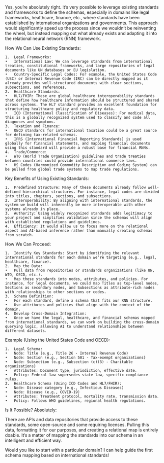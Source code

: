 Yes, you’re absolutely right. It’s very possible to leverage existing standards and frameworks to define the schemas, especially in domains like legal frameworks, healthcare, finance, etc., where standards have been established by international organizations and governments. This approach would significantly speed up the process since we wouldn’t be reinventing the wheel, but instead mapping out what already exists and adapting it into the relational neural network (RNN) framework.

How We Can Use Existing Standards:

	1.	Legal Frameworks:
	•	International Law: We can leverage standards from international treaties, constitutional frameworks, and large repositories of legal documents like UN databases or EU legislation.
	•	Country-Specific Legal Codes: For example, the United States Code (USC) or Internal Revenue Code (IRC) can be directly mapped as it already provides well-structured documents with clear sections, subsections, and references.
	2.	Healthcare Standards:
	•	HL7/FHIR: These are global healthcare interoperability standards that define how healthcare information should be structured and shared across systems. The HL7 standard provides an excellent foundation for structuring healthcare policy and regulatory data.
	•	ICD (International Classification of Diseases): For medical data, this is a globally recognized system used to classify and code all diagnoses and symptoms.
	3.	Taxation and Finance:
	•	OECD standards for international taxation could be a great source for defining tax-related schemas.
	•	IFRS (International Financial Reporting Standards) is used globally for financial statements, and mapping financial documents using this standard will provide a robust base for financial RNNs.
	4.	Trade/Commerce:
	•	WTO (World Trade Organization) guidelines and trade treaties between countries could provide international commerce laws.
	•	HS Codes (Harmonized Commodity Description and Coding System) can be pulled from global trade systems to map trade regulations.

Key Benefits of Using Existing Standards:

	1.	Predefined Structure: Many of these documents already follow well-defined hierarchical structures. For instance, legal codes are divided into titles, chapters, sections, and subsections.
	2.	Interoperability: By aligning with international standards, the system we build will inherently be more interoperable with other systems already in place.
	3.	Authority: Using widely recognized standards adds legitimacy to your project and simplifies validation since the schemas will align with established regulations and guidelines.
	4.	Efficiency: It would allow us to focus more on the relational aspect and AI-based inference rather than manually creating schemas from scratch.

How We Can Proceed:

	1.	Identify Key Standards: Start by identifying the relevant international standards for each domain we’re targeting (e.g., legal, healthcare, finance).
	2.	Map the Data:
	•	Pull data from repositories or standards organizations (like UN, WTO, OECD, etc.).
	•	Map these standards into nodes, attributes, and policies. For instance, for legal documents, we could map Titles as top-level nodes, Sections as secondary nodes, and Subsections as attribute-rich nodes with relationships to other sections or codes.
	3.	Schema Definition:
	•	For each standard, define a schema that fits our RNN structure.
	•	Use attributes and policies that align with the context of the domain.
	4.	Develop Cross-Domain Integration:
	•	Once we have the legal, healthcare, and financial schemas mapped from international standards, we can work on building the cross-domain querying logic, allowing AI to understand relationships between different datasets.

Example (Using the United States Code and OECD):

	1.	Legal Schema:
	•	Node: Title (e.g., Title 26 - Internal Revenue Code)
	•	Node: Section (e.g., Section 501 - Tax-exempt organizations)
	•	Node: Subsection (e.g., Subsection (c)(3) - Charitable organizations)
	•	Attributes: Document type, jurisdiction, effective date.
	•	Policy: Federal law supersedes state law, specific compliance rules.
	2.	Healthcare Schema (Using ICD Codes and HL7/FHIR):
	•	Node: Disease category (e.g., Infectious Diseases)
	•	Node: Disease (e.g., COVID-19)
	•	Attributes: Treatment protocol, mortality rate, transmission data.
	•	Policy: Follows WHO guidelines, regional health regulations.

Is It Possible? Absolutely:

There are APIs and data repositories that provide access to these standards, some open-source and some requiring licenses. Pulling this data, formatting it for our purposes, and creating a relational map is entirely doable. It’s a matter of mapping the standards into our schema in an intelligent and efficient way.

Would you like to start with a particular domain? I can help guide the first schema mapping based on international standards!
